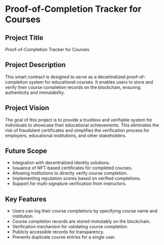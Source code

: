 # Proof-of-Completion Tracker for Courses

## Project Title
Proof-of-Completion Tracker for Courses

## Project Description
This smart contract is designed to serve as a decentralized proof-of-completion system for educational courses. It enables users to store and verify their course completion records on the blockchain, ensuring authenticity and immutability.

## Project Vision
The goal of this project is to provide a trustless and verifiable system for individuals to showcase their educational achievements. This eliminates the risk of fraudulent certificates and simplifies the verification process for employers, educational institutions, and other stakeholders.

## Future Scope
- Integration with decentralized identity solutions.
- Issuance of NFT-based certificates for completed courses.
- Allowing institutions to directly verify course completion.
- Implementing reputation scores based on verified completions.
- Support for multi-signature verification from instructors.

## Key Features
- Users can log their course completions by specifying course name and institution.
- Course completion records are stored immutably on the blockchain.
- Verification mechanism for validating course completion.
- Publicly accessible records for transparency.
- Prevents duplicate course entries for a single user.

